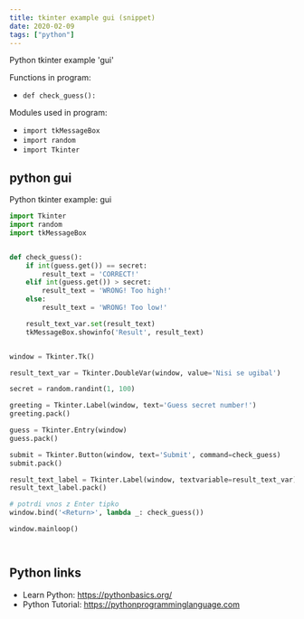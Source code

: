 ```yaml
---
title: tkinter example gui (snippet)
date: 2020-02-09
tags: ["python"]
---
```

Python tkinter example 'gui'

Functions in program: 
* `def check_guess():`

Modules used in program: 
* `import tkMessageBox`
* `import random`
* `import Tkinter`

## python gui

Python tkinter example: gui

```python
import Tkinter
import random
import tkMessageBox


def check_guess():
    if int(guess.get()) == secret:
        result_text = 'CORRECT!'
    elif int(guess.get()) > secret:
        result_text = 'WRONG! Too high!'
    else:
        result_text = 'WRONG! Too low!'

    result_text_var.set(result_text)
    tkMessageBox.showinfo('Result', result_text)


window = Tkinter.Tk()

result_text_var = Tkinter.DoubleVar(window, value='Nisi se ugibal')

secret = random.randint(1, 100)

greeting = Tkinter.Label(window, text='Guess secret number!')
greeting.pack()

guess = Tkinter.Entry(window)
guess.pack()

submit = Tkinter.Button(window, text='Submit', command=check_guess)
submit.pack()

result_text_label = Tkinter.Label(window, textvariable=result_text_var)
result_text_label.pack()

# potrdi vnos z Enter tipko
window.bind('<Return>', lambda _: check_guess())

window.mainloop()




```

## Python links

- Learn Python: https://pythonbasics.org/
- Python Tutorial: https://pythonprogramminglanguage.com
